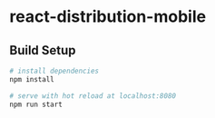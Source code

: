 # react-distribution-mobile

## Build Setup

``` bash
# install dependencies
npm install

# serve with hot reload at localhost:8080
npm run start
